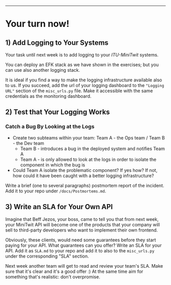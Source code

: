 -----------


# Your turn now!



## 1) Add Logging to Your Systems

Your task until next week is to add logging to your _ITU-MiniTwit_ systems. 

You can deploy an EFK stack as we have shown in the exercises; but you can use also another logging stack. 

It is ideal if you find a way to make the logging infrastructure available also to us. If you succeed, add the url of your logging dashboard to the `"Logging URL"` section of the `misc_urls.py` file. Make it accessible with the same credentials as the monitoring dashboard. 


## 2) Test that Your Logging Works

### Catch a Bug By Looking at the Logs
- Create two subteams within your team: Team A - the Ops team / Team B - the Dev team
  - Team B - introduces a bug in the deployed system and notifies Team A
  - Team A - is only allowed to look at the logs in order to isolate the component in which the bug is
- Could Team A isolate the problematic component? If yes how? If not, how could it have been caught with a better logging infrastructure?

Write a brief (one to several paragraphs) postmortem report of the incident. Add it to your repo under `/docs/Postmortems.md`.



## 3) Write an SLA for Your Own API

Imagine that Beff Jezos, your boss, came to tell you that from next week, your MiniTwit API will become one of the products that your company will sell to third-party developers who want to implement their own frontend. 

Obviously, these clients, would need some guarantees before they start paying for your API. What guarantees can you offer? Write an SLA for your API. Add it as `SLA.md` to your repo and add it to also to the `misc_urls.py` under the corresponding "SLA" section. 

Next week another team will get to read and review your team's SLA. Make sure that it's clear and it's a good offer :) At the same time aim for something that's realistic: don't overpromise.


